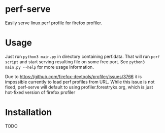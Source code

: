 # perf-serve

Easily serve linux perf profile for firefox profiler.

# Usage

Just run `python3 main.py` in directory containing perf.data. That will run `perf script` and start serving resulting file on some free port. See `python3 main.py --help` for more usage information.

Due to https://github.com/firefox-devtools/profiler/issues/3766 it is impossible currently to load perf profiles from URL. While this issue is not fixed, perf-serve will default to using profiler.forestryks.org, which is just hot-fixed version of firefox profiler

# Installation

TODO
